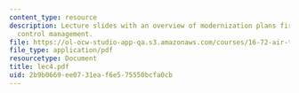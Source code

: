 ```yaml
---
content_type: resource
description: Lecture slides with an overview of modernization plans fir air traffic
  control management.
file: https://ol-ocw-studio-app-qa.s3.amazonaws.com/courses/16-72-air-traffic-control-fall-2006/2b9b0669ee0731eaf6e575550bcfa0cb_lec4.pdf
file_type: application/pdf
resourcetype: Document
title: lec4.pdf
uid: 2b9b0669-ee07-31ea-f6e5-75550bcfa0cb
---
```

